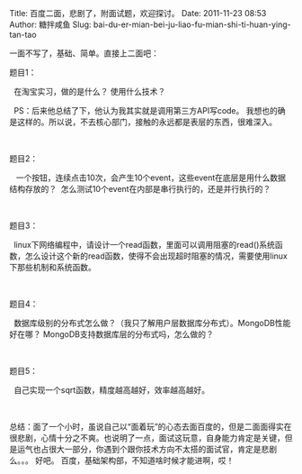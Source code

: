 Title: 百度二面，悲剧了，附面试题，欢迎探讨。
Date: 2011-11-23 08:53
Author: 糖拌咸鱼
Slug: bai-du-er-mian-bei-ju-liao-fu-mian-shi-ti-huan-ying-tan-tao

<div>

</p>

一面不写了，基础、简单。直接上二面吧：

</p>

题目1：

</p>

  在淘宝实习，做的是什么？ 使用什么技术？

</p>

  PS：后来他总结了下，他认为我其实就是调用第三方API写code。
我想也的确是这样的。所以说，不去核心部门，接触的永远都是表层的东西，很难深入。

</p>

 

</p>

题目2：

</p>

 
 一个按钮，连续点击10次，会产生10个event，这些event在底层是用什么数据结构存放的？
 怎么测试10个event在内部是串行执行的，还是并行执行的？

</p>

 

</p>

题目3：

</p>

 
linux下网络编程中，请设计一个read函数，里面可以调用阻塞的read()系统函数，怎么设计这个新的read函数，使得不会出现超时阻塞的情况，需要使用linux下那些机制和系统函数。

</p>

 

</p>

题目4：

</p>

 
数据库级别的分布式怎么做？（我只了解用户层数据库分布式）。MongoDB性能好在哪？
MongoDB支持数据库层的分布式吗，怎么做的？

</p>

 

</p>

题目5：

</p>

  自己实现一个sqrt函数，精度越高越好，效率越高越好。

</p>

 

</p>

总结：面了一个小时，虽说自己以“面着玩”的心态去面百度的，但是二面面得实在很悲剧，心情十分之不爽。也说明了一点，面试这玩意，自身能力肯定是关键，但是运气也占很大一部分，你遇到个跟你技术方向不太搭的面试官，肯定是悲剧么。。。
好吧。 百度，基础架构部，不知道啥时候才能进啊，哎！

</p>
<p>

</div>

</p>


